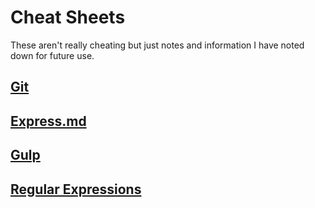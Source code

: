 # Cheat Sheets

These aren't really cheating but just notes and information I have noted down for future use.

## [Git](https://github.com/malevolentninja/cheatSheets/blob/master/git.md)

## [Express.md](https://github.com/malevolentninja/cheatSheets/blob/master/Express.md)

## [Gulp](https://github.com/malevolentninja/cheatSheets/blob/master/gulp.md)

## [Regular Expressions](https://github.com/malevolentninja/cheatSheets/blob/master/regular_Expressions.md)
